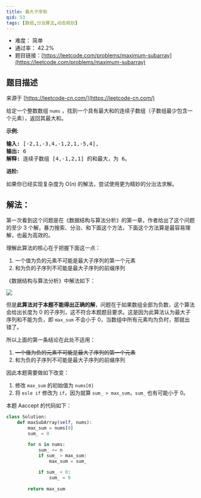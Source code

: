 ```yaml
---
title: 最大子序和
qid: 53
tags: [数组,分治算法,动态规划]
---
```



- 难度： 简单
- 通过率： 42.2%
- 题目链接：[https://leetcode.com/problems/maximum-subarray](https://leetcode.com/problems/maximum-subarray)


## 题目描述

来源于 [https://leetcode-cn.com/](https://leetcode-cn.com/)

<p>给定一个整数数组 <code>nums</code>&nbsp;，找到一个具有最大和的连续子数组（子数组最少包含一个元素），返回其最大和。</p>

<p><strong>示例:</strong></p>

<pre><strong>输入:</strong> [-2,1,-3,4,-1,2,1,-5,4],
<strong>输出:</strong> 6
<strong>解释:</strong>&nbsp;连续子数组&nbsp;[4,-1,2,1] 的和最大，为&nbsp;6。
</pre>

<p><strong>进阶:</strong></p>

<p>如果你已经实现复杂度为 O(<em>n</em>) 的解法，尝试使用更为精妙的分治法求解。</p>


## 解法：

第一次看到这个问题是在《数据结构与算法分析》的第一章，作者给出了这个问题的至少 3 个解，暴力搜索、分治、和下面这个方法，下面这个方法算是最容易理解，也最为高效的。

理解此算法的核心在于把握下面这一点：

1. 一个值为负的元素不可能是最大子序列的第一个元素
2. 和为负的子序列不可能是最大子序列的前缀序列

《数据结构与算法分析》中解法如下：

![](../images/max_sub_array.jpg)

但是**此算法对于本题不能得出正确的解**，问题在于如果数组全部为负数，这个算法会给出长度为 0 的子序列，这不符合本题题目要求。这是因为此算法认为最大子序列和不能为负，即 `max_sum` 不会小于 0，当数组中所有元素均为负时，那就出错了。

所以上面的第一条结论在此处不适用：

1. ~~一个值为负的元素不可能是最大子序列的第一个元素~~
2. 和为负的子序列不可能是最大子序列的前缀序列

因此本题需要做如下改变：

1. 修改 `max_sum` 的初始值为 `nums[0]`
2. 将 `esle if` 修改为 `if`，因为就算 `sum_ > max_sum`，`sum_` 也有可能小于 0。

本题 Aaccept 的代码如下：

```python
class Solution:
    def maxSubArray(self, nums):
        max_sum = nums[0]
        sum_ = 0
        
        for n in nums:
            sum_ += n
            if sum_ > max_sum:
                max_sum = sum_

            if sum_ < 0:
                sum_ = 0
                
        return max_sum
```